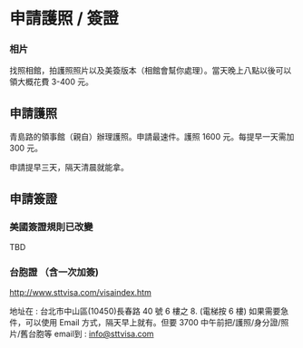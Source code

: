 
# 申請護照 / 簽證

### 相片

找照相館，拍護照照片以及美簽版本（相館會幫你處理）。當天晚上八點以後可以領大概花費 3-400 元。

## 申請護照

青島路的領事館（親自）辦理護照。申請最速件。護照 1600 元。每提早一天需加 300 元。

申請提早三天，隔天清晨就能拿。

## 申請簽證

### 美國簽證規則已改變 

TBD

### 台胞證 （含一次加簽)

<http://www.sttvisa.com/visaindex.htm>

地址在 : 台北市中山區(10450)長春路 40 號 6 樓之 8. (電梯按 6 樓) 
如果需要急件，可以使用 Email 方式，隔天早上就有。但要 3700
中午前把/護照/身分證/照片/舊台胞等 email到 : info@sttvisa.com
